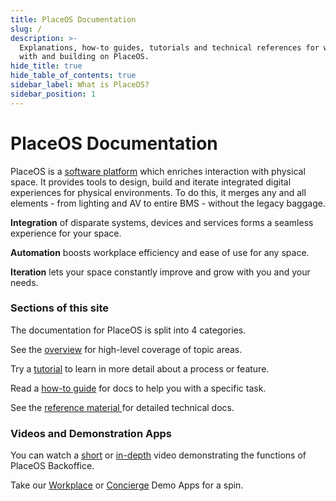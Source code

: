 ```yaml
---
title: PlaceOS Documentation
slug: /
description: >-
  Explanations, how-to guides, tutorials and technical references for working
  with and building on PlaceOS.
hide_title: true
hide_table_of_contents: true
sidebar_label: What is PlaceOS?
sidebar_position: 1
---
```


# PlaceOS Documentation

PlaceOS is a [software platform](https://place.technology/solutions/platform) which enriches interaction with physical space. It provides tools to design, build and iterate integrated digital experiences for physical environments. To do this, it merges any and all elements - from lighting and AV to entire BMS - without the legacy baggage.

**Integration** of disparate systems, devices and services forms a seamless experience for your space.

**Automation** boosts workplace efficiency and ease of use for any space.

**Iteration** lets your space constantly improve and grow with you and your needs.

### Sections of this site <a href="sections" id="sections"></a>

The documentation for PlaceOS is split into 4 categories.

See the [overview](broken-reference) for high-level coverage of topic areas.

Try a [tutorial](broken-reference) to learn in more detail about a process or feature.

Read a [how-to guide](broken-reference) for docs to help you with a specific task.

See the [reference material ](broken-reference)for detailed technical docs.

### Videos and Demonstration Apps

You can watch a [short](https://placeos.wistia.com/medias/bnz61a0wfw) or [in-depth](https://placeos.wistia.com/medias/vyn0rsm5vi) video demonstrating the functions of PlaceOS Backoffice.

Take our [Workplace](https://templates.demo.place.tech/workplace/#/) or [Concierge](https://templates.demo.place.tech/concierge/#/) Demo Apps for a spin.

